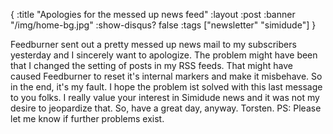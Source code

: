 {
  :title "Apologies for the messed up news feed"
  :layout :post
  :banner "/img/home-bg.jpg"
  :show-disqus? false
  :tags ["newsletter" "simidude"]
}

Feedburner sent out a pretty messed up news mail to my subscribers yesterday and I sincerely want to apologize. The problem might have been that I changed the setting of posts in my RSS feeds. That might have caused Feedburner to reset it's internal markers and make it misbehave. So in the end, it's my fault. I hope the problem ist solved with this last message to you folks. I really value your interest in Simidude news and it was not my desire to jeopardize that. So, have a great day, anyway. Torsten. PS: Please let me know if further problems exist.
